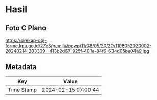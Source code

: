 # Hasil

## Foto C Plano

https://sirekap-obj-formc.kpu.go.id/27e3/pemilu/ppwp/11/08/05/20/20/1108052020002-20240214-203339--413b2d67-925f-401e-84f6-634d05be04a9.jpg


## Metadata

| Key        | Value               |
| ---------- | ------------------- |
| Time Stamp | 2024-02-15 07:00:44 |



